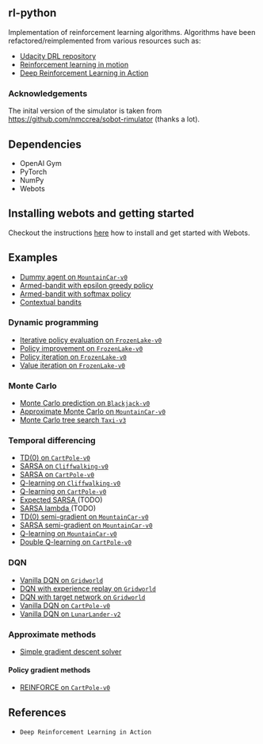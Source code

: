 ## rl-python

Implementation of reinforcement learning algorithms. Algorithms have been refactored/reimplemented
from various resources such as:

- <a href="https://github.com/udacity/deep-reinforcement-learning">Udacity DRL repository</a>
- <a href="https://livevideo.manning.com/module/56_8_7/reinforcement-learning-in-motion/">Reinforcement learning in motion</a>
- <a href="#">Deep Reinforcement Learning in Action</a>


### Acknowledgements

The inital version of the simulator is taken from https://github.com/nmccrea/sobot-rimulator (thanks a lot). 

## Dependencies

- OpenAI Gym
- PyTorch
- NumPy
- Webots

## Installing webots and getting started
Checkout the instructions <a href="webots_howto.md">here</a> how to install and get started with Webots.

## Examples

- <a href="src/examples/dummy/dummy_gym_agent_example.py">Dummy agent on ```MountainCar-v0```</a>
- <a href="src/examples/armed_bandit_epsilon_greedy.py">Armed-bandit with epsilon greedy policy</a>
- <a href="#">Armed-bandit with softmax policy</a>
- <a href="src/examples/pytorch_examples/advertisement_placement.py">Contextual bandits</a>

### Dynamic programming

- <a href="src/examples/dp/iterative_policy_evaluation_frozen_lake.py">Iterative policy evaluation on ```FrozenLake-v0```</a>
- <a href="src/examples/dp/policy_improvement_frozen_lake.py">Policy improvement on ```FrozenLake-v0```</a>
- <a href="src/examples/dp/policy_iteration_frozen_lake.py">Policy iteration on ```FrozenLake-v0```</a>
- <a href="src/examples/dp/value_iteration_frozen_lake.py">Value iteration on ```FrozenLake-v0```</a>

### Monte Carlo

- <a href="src/examples/mc/mc_prediction_black_jack.py">Monte Carlo prediction on ```Blackjack-v0```</a>
- <a href="src/examples/mc/mountain_car_approximate_monte_carlo.py">Approximate Monte Carlo on ```MountainCar-v0```</a>
- <a href="src/examples/mc/mc_tree_search_taxi_v3.py.py">Monte Carlo tree search ```Taxi-v3```</a>


### Temporal differencing

- <a href="src/examples/td/td_zero_cart_pole_v0.py">TD(0) on ```CartPole-v0```</a> 
- <a href="src/examples/td/cliff_walking_q_learning.py">SARSA on ```Cliffwalking-v0```</a> 
- <a href="src/examples/td/sarsa_cart_pole_v0.py">SARSA on ```CartPole-v0```</a> 
- <a href="src/examples/td/cliff_walking_q_learning.py">Q-learning on ```Cliffwalking-v0``` </a> 
- <a href="src/examples/td/q_learning_cart_pole_v0.py">Q-learning on ```CartPole-v0``` </a> 
- <a href="#">Expected SARSA  </a> (TODO)
- <a href="#">SARSA lambda  </a> (TODO)
- <a href="src/examples/td/td_zero_semi_gradient_mountain_car.py">TD(0) semi-gradient on ```MountainCar-v0```</a>
- <a href="src/examples/td/sarsa_semi_gradient_mountain_car_v0.py">SARSA semi-gradient on ```MountainCar-v0```</a>
- <a href="src/examples/td/q_learning_moutain_car_v0.py">Q-learning on ```MountainCar-v0```</a>
- <a href="src/examples/td/double_q_learning_cart_pole_v0.py">Double Q-learning on ```CartPole-v0```</a>

### DQN

- <a href="src/examples/dqn/dqn_grid_world.py">Vanilla DQN on ```Gridworld```</a>
- <a href="src/examples/dqn/dqn_with_experience_replay_on_grid_world.py">DQN with experience replay on ```Gridworld```</a>
- <a href="#">DQN with target network on ```Gridworld```</a>
- <a href="src/examples/dqn/dqn_lunar_lander.py">Vanilla DQN on ```CartPole-v0```</a>
- <a href="src/examples/dqn/dqn_lunar_lander.py">Vanilla DQN on ```LunarLander-v2```</a>


### Approximate methods

- <a href="#">Simple gradient descent solver</a>

#### Policy gradient methods

- <a href="src/examples/pg/reinforce_cart_pole.py">REINFORCE on ```CartPole-v0```</a>

## References

- ```Deep Reinforcement Learning in Action```




 


